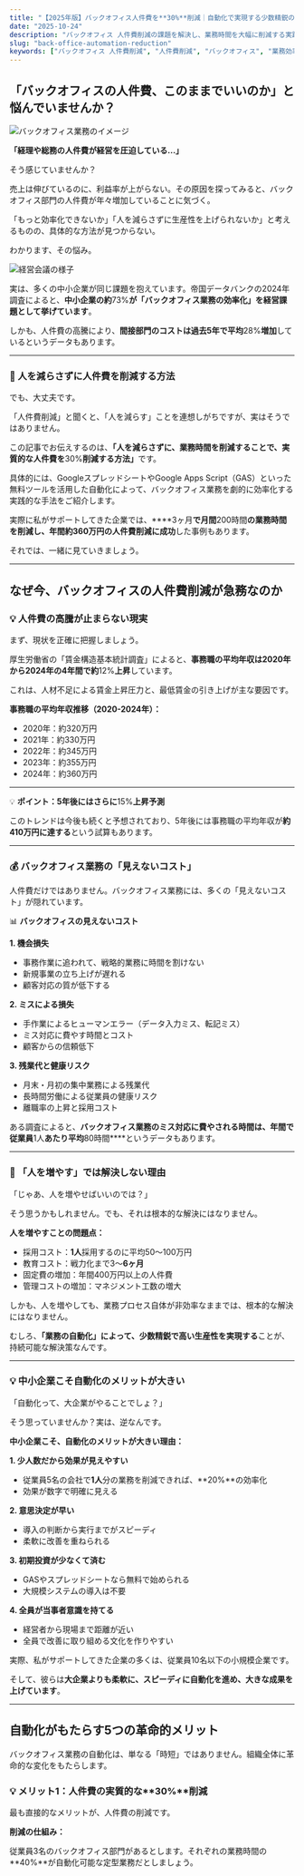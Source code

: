 ```yaml
---
title: "【2025年版】バックオフィス人件費を**30%**削減｜自動化で実現する少数精鋭の組織運営"
date: "2025-10-24"
description: "バックオフィス 人件費削減の課題を解決し、業務時間を大幅に削減する実践的な方法をご紹介。GASやスプレッドシートを活用した自動化で、今すぐ始められる効率化術を詳しく解説します。"
slug: "back-office-automation-reduction"
keywords: ["バックオフィス 人件費削減", "人件費削減", "バックオフィス", "業務効率化", "自動化", "生産性向上"]
---
```


## <span class="text-underline">「バックオフィスの人件費、このままでいいのか」と悩んでいませんか？</span>

![バックオフィス業務のイメージ](https://images.unsplash.com/photo-1454165804606-c3d57bc86b40?w=800&h=400&fit=crop)

<span class="text-teal"><span class="text-teal"><span class="text-teal">**「経理や総務の人件費が経営を圧迫している...」**</span></span></span>

そう感じていませんか？

売上は伸びているのに、利益率が上がらない。その原因を探ってみると、バックオフィス部門の人件費が年々増加していることに気づく。

「もっと効率化できないか」「人を減らさずに生産性を上げられないか」と考えるものの、具体的な方法が見つからない。

わかります、その悩み。

![経営会議の様子](https://images.unsplash.com/photo-1552664730-d307ca884978?w=1200&q=80)

実は、多くの中小企業が同じ課題を抱えています。帝国データバンクの2024年調査によると、**中小企業の約**73%**が「バックオフィス業務の効率化」を経営課題として挙げています**。

しかも、人件費の高騰により、**間接部門のコストは過去5年で平均**28%**増加**しているというデータもあります。

---

### 📝 人を減らさずに人件費を削減する方法

でも、大丈夫です。

「人件費削減」と聞くと、「人を減らす」ことを連想しがちですが、実はそうではありません。

この記事でお伝えするのは、<span class="text-teal"><span class="text-teal"><span class="text-teal">**「人を減らさずに、業務時間を削減することで、実質的な人件費を**30%**削減する方法」**</span></span></span>です。

具体的には、GoogleスプレッドシートやGoogle Apps Script（GAS）といった無料ツールを活用した自動化によって、バックオフィス業務を劇的に効率化する実践的な手法をご紹介します。

実際に私がサポートしてきた企業では、****3ヶ月**で月間**200時間**の業務時間を削減し、年間約360万円の人件費削減に成功**した事例もあります。

それでは、一緒に見ていきましょう。

---

## <span class="text-underline">なぜ今、バックオフィスの人件費削減が急務なのか</span>

### <span class="text-teal">💡 人件費の高騰が止まらない現実</span>

まず、現状を正確に把握しましょう。

厚生労働省の「賃金構造基本統計調査」によると、**事務職の平均年収は2020年から2024年の4年間で約**12%**上昇**しています。

これは、人材不足による賃金上昇圧力と、最低賃金の引き上げが主な要因です。

**事務職の平均年収推移（2020-2024年）：**
- 2020年：約320万円
- 2021年：約330万円
- 2022年：約345万円
- 2023年：約355万円
- 2024年：約360万円

---

💡 **ポイント：5年後にはさらに**15%**上昇予測**

このトレンドは今後も続くと予想されており、5年後には事務職の平均年収が**約410万円に達する**という試算もあります。

---

### 💰 バックオフィス業務の「見えないコスト」

人件費だけではありません。バックオフィス業務には、多くの「見えないコスト」が隠れています。

📊 **バックオフィスの見えないコスト**

**1. 機会損失**
- 事務作業に追われて、戦略的業務に時間を割けない
- 新規事業の立ち上げが遅れる
- 顧客対応の質が低下する

**2. ミスによる損失**
- 手作業によるヒューマンエラー（データ入力ミス、転記ミス）
- ミス対応に費やす時間とコスト
- 顧客からの信頼低下

**3. 残業代と健康リスク**
- 月末・月初の集中業務による残業代
- 長時間労働による従業員の健康リスク
- 離職率の上昇と採用コスト

ある調査によると、**バックオフィス業務のミス対応に費やされる時間は、年間で従業員**1人**あたり平均**80時間****というデータもあります。

---

### 🔧 「人を増やす」では解決しない理由

「じゃあ、人を増やせばいいのでは？」

そう思うかもしれません。でも、それは根本的な解決にはなりません。

**人を増やすことの問題点：**
- 採用コスト：**1人**採用するのに平均50〜100万円
- 教育コスト：戦力化まで3〜**6ヶ月**
- 固定費の増加：年間400万円以上の人件費
- 管理コストの増加：マネジメント工数の増大

しかも、人を増やしても、業務プロセス自体が非効率なままでは、根本的な解決にはなりません。

むしろ、**「業務の自動化」によって、少数精鋭で高い生産性を実現する**ことが、持続可能な解決策なんです。

---

### <span class="text-teal">💡 中小企業こそ自動化のメリットが大きい</span>

「自動化って、大企業がやることでしょ？」

そう思っていませんか？実は、逆なんです。

**中小企業こそ、自動化のメリットが大きい理由：**

**1. 少人数だから効果が見えやすい**
- 従業員5名の会社で**1人**分の業務を削減できれば、**20%**の効率化
- 効果が数字で明確に見える

**2. 意思決定が早い**
- 導入の判断から実行までがスピーディ
- 柔軟に改善を重ねられる

**3. 初期投資が少なくて済む**
- GASやスプレッドシートなら無料で始められる
- 大規模システムの導入は不要

**4. 全員が当事者意識を持てる**
- 経営者から現場まで距離が近い
- 全員で改善に取り組める文化を作りやすい

実際、私がサポートしてきた企業の多くは、従業員10名以下の小規模企業です。

そして、彼らは**大企業よりも柔軟に、スピーディに自動化を進め、大きな成果を上げています**。

---

## <span class="text-underline">自動化がもたらす5つの革命的メリット</span>

バックオフィス業務の自動化は、単なる「時短」ではありません。組織全体に革命的な変化をもたらします。

### <span class="text-teal">💡 メリット1：人件費の実質的な**30%**削減</span>

最も直接的なメリットが、人件費の削減です。

**削減の仕組み：**

従業員3名のバックオフィス部門があるとします。それぞれの業務時間の**40%**が自動化可能な定型業務だとしましょう。